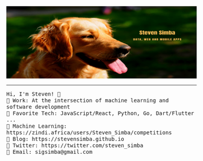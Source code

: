 <img src="https://raw.githubusercontent.com/stevensimba/stevensimba/main/simba-banner3.png"/>
 <hr></hr>
<p align="left">
  <samp>
    Hi, I'm Steven! 👋 <br>
    🏰 Work: At the intersection of machine learning and software development  <br>
    🗼 Favorite Tech: JavaScript/React, Python, Go, Dart/Flutter ... <br>
    🐧 Machine Learning: https://zindi.africa/users/Steven_Simba/competitions  <br>
    🎺 Blog: https://stevensimba.github.io <br>
    🎪 Twitter: https://twitter.com/steven_simba <br>
    🔔	Email: sigsimba@gmail.com <br>
  </samp>
</p>
